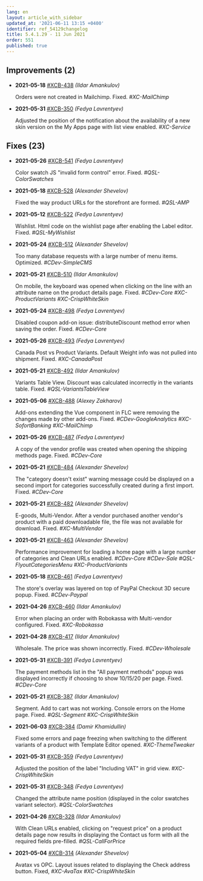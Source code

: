 ```yaml
---
lang: en
layout: article_with_sidebar
updated_at: '2021-06-11 13:15 +0400'
identifier: ref_54129changelog
title: 5.4.1.29 - 11 Jun 2021
order: 551
published: true
---
```

## Improvements (2)
* **2021-05-18** [#XCB-438](https://sellerlabs.atlassian.net/browse/XCB-438) _(Ildar Amankulov)_

  Orders were not created in Mailchimp. Fixed. _#XC-MailChimp_

* **2021-05-31** [#XCB-350](https://sellerlabs.atlassian.net/browse/XCB-350) _(Fedya Lavrentyev)_

  Adjusted the position of the notification about the availability of a new skin version on the My Apps page with list view enabled. _#XC-Service_


## Fixes (23)
* **2021-05-26** [#XCB-541](https://sellerlabs.atlassian.net/browse/XCB-541) _(Fedya Lavrentyev)_

  Color swatch JS "invalid form control" error. Fixed. _#QSL-ColorSwatches_

* **2021-05-18** [#XCB-528](https://sellerlabs.atlassian.net/browse/XCB-528) _(Alexander Shevelov)_

  Fixed the way product URLs for the storefront are formed.  _#QSL-AMP_

* **2021-05-12** [#XCB-522](https://sellerlabs.atlassian.net/browse/XCB-522) _(Fedya Lavrentyev)_

  Wishlist. Html code on the wishlist page after enabling the Label editor. Fixed. _#QSL-MyWishlist_

* **2021-05-24** [#XCB-512](https://sellerlabs.atlassian.net/browse/XCB-512) _(Alexander Shevelov)_

  Too many database requests with a large number of menu items. Optimized. _#CDev-SimpleCMS_

* **2021-05-21** [#XCB-510](https://sellerlabs.atlassian.net/browse/XCB-510) _(Ildar Amankulov)_

  On mobile, the keyboard was opened when clicking on the line with an attribute name on the product details page. Fixed. _#CDev-Core #XC-ProductVariants #XC-CrispWhiteSkin_

* **2021-05-24** [#XCB-498](https://sellerlabs.atlassian.net/browse/XCB-498) _(Fedya Lavrentyev)_

  Disabled coupon add-on issue: distributeDiscount method error when saving the order. Fixed. _#CDev-Core_

* **2021-05-26** [#XCB-493](https://sellerlabs.atlassian.net/browse/XCB-493) _(Fedya Lavrentyev)_

  Canada Post vs Product Variants. Default Weight info was not pulled into shipment. Fixed. _#XC-CanadaPost_

* **2021-05-21** [#XCB-492](https://sellerlabs.atlassian.net/browse/XCB-492) _(Ildar Amankulov)_

  Variants Table View. Discount was calculated incorrectly in the variants table. Fixed. _#QSL-VariantsTableView_

* **2021-05-06** [#XCB-488](https://sellerlabs.atlassian.net/browse/XCB-488) _(Alexey Zakharov)_

  Add-ons extending the Vue component in FLC were removing the changes made by other add-ons. Fixed. _#CDev-GoogleAnalytics #XC-SofortBanking #XC-MailChimp_

* **2021-05-26** [#XCB-487](https://sellerlabs.atlassian.net/browse/XCB-487) _(Fedya Lavrentyev)_

  A copy of the vendor profile was created when opening the shipping methods page. Fixed. _#CDev-Core_

* **2021-05-21** [#XCB-484](https://sellerlabs.atlassian.net/browse/XCB-484) _(Alexander Shevelov)_

  The "category doesn't exist" warning message could be displayed on a second import for categories successfully created during a first import. Fixed.  _#CDev-Core_

* **2021-05-21** [#XCB-482](https://sellerlabs.atlassian.net/browse/XCB-482) _(Alexander Shevelov)_

  E-goods, Multi-Vendor. After a vendor purchased another vendor's product with a paid downloadable file, the file was not available for download. Fixed. _#XC-MultiVendor_

* **2021-05-21** [#XCB-463](https://sellerlabs.atlassian.net/browse/XCB-463) _(Alexander Shevelov)_

  Performance improvement for loading a home page with a large number of categories and Clean URLs enabled. _#CDev-Core #CDev-Sale #QSL-FlyoutCategoriesMenu #XC-ProductVariants_

* **2021-05-18** [#XCB-461](https://sellerlabs.atlassian.net/browse/XCB-461) _(Fedya Lavrentyev)_

  The store's overlay was layered on top of PayPal Checkout 3D secure popup. Fixed. _#CDev-Paypal_

* **2021-04-26** [#XCB-460](https://sellerlabs.atlassian.net/browse/XCB-460) _(Ildar Amankulov)_

  Error when placing an order with Robokassa with Multi-vendor configured. Fixed. _#XC-Robokassa_

* **2021-04-28** [#XCB-417](https://sellerlabs.atlassian.net/browse/XCB-417) _(Ildar Amankulov)_

  Wholesale. The price was shown incorrectly. Fixed. _#CDev-Wholesale_

* **2021-05-31** [#XCB-391](https://sellerlabs.atlassian.net/browse/XCB-391) _(Fedya Lavrentyev)_

  The payment methods list in the "All payment methods" popup was displayed incorrectly if choosing to show 10/15/20 per page. Fixed. _#CDev-Core_

* **2021-05-21** [#XCB-387](https://sellerlabs.atlassian.net/browse/XCB-387) _(Ildar Amankulov)_

  Segment. Add to cart was not working. Console errors on the Home page. Fixed. _#QSL-Segment #XC-CrispWhiteSkin_

* **2021-06-03** [#XCB-384](https://sellerlabs.atlassian.net/browse/XCB-384) _(Damir Khamidullin)_

  Fixed some errors and page freezing when switching to the different variants of a product with Template Editor opened. _#XC-ThemeTweaker_

* **2021-05-31** [#XCB-359](https://sellerlabs.atlassian.net/browse/XCB-359) _(Fedya Lavrentyev)_

  Adjusted the position of the label "Including VAT" in grid view. _#XC-CrispWhiteSkin_

* **2021-05-31** [#XCB-348](https://sellerlabs.atlassian.net/browse/XCB-348) _(Fedya Lavrentyev)_

  Changed the attribute name position (displayed in the color swatches variant selector). _#QSL-ColorSwatches_

* **2021-04-26** [#XCB-328](https://sellerlabs.atlassian.net/browse/XCB-328) _(Ildar Amankulov)_

  With Clean URLs enabled, clicking on "request price" on a product details page now results in displaying the Contact us form with all the required fields pre-filled. _#QSL-CallForPrice_

* **2021-05-04** [#XCB-314](https://sellerlabs.atlassian.net/browse/XCB-314) _(Alexander Shevelov)_

  Avatax vs OPC. Layout issues related to displaying the Check address button. Fixed, _#XC-AvaTax #XC-CrispWhiteSkin_
